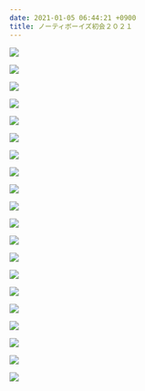 ```yaml
---
date: 2021-01-05 06:44:21 +0900
title: ノーティボーイズ初会２０２１
---
```

![](/img/初会2021①.jpg)

![](/img/初会2021②.jpg)

![](/img/初会2021③.jpg)

![](/img/初会2021④.jpg)

![](/img/初会2021⑤.jpg)

![](/img/初会2021⑥.jpg)

![](/img/初会2021⑦.jpg)

![](/img/初会2021⑧.jpg)

![](/img/初会2021⑨.jpg)

![](/img/初会2021⑩.jpg)

![](/img/初会2021⑪.jpg)

![](/img/初会2021⑫.jpg)

![](/img/初会2021⑬.jpg)

![](/img/初会2021⑭.jpg)

![](/img/初会2021⑮.jpg)

![](/img/初会2021⑯.jpg)

![](/img/初会2021⑰.jpg)

![](/img/初会2021⑱.jpg)

![](/img/初会2021⑲.jpg)

![](/img/初会2021⑳.jpg)
